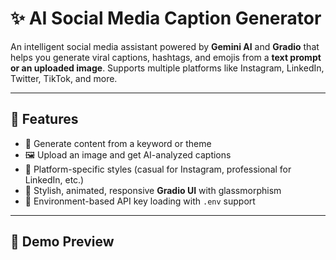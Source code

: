 # ✨ AI Social Media Caption Generator

An intelligent social media assistant powered by **Gemini AI** and **Gradio** that helps you generate viral captions, hashtags, and emojis from a **text prompt or an uploaded image**. Supports multiple platforms like Instagram, LinkedIn, Twitter, TikTok, and more.

---

## 🚀 Features

- 📝 Generate content from a keyword or theme  
- 🖼️ Upload an image and get AI-analyzed captions  
- 🎯 Platform-specific styles (casual for Instagram, professional for LinkedIn, etc.)  
- 🎨 Stylish, animated, responsive **Gradio UI** with glassmorphism  
- 🔐 Environment-based API key loading with `.env` support  

---

## 📸 Demo Preview

